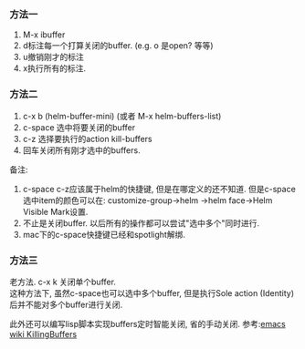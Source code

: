 ### 方法一
1. M-x ibuffer
2. d标注每一个打算关闭的buffer. (e.g. o 是open? 等等)
3. u撤销刚才的标注
4. x执行所有的标注.

### 方法二
1. c-x b (helm-buffer-mini) (或者 M-x helm-buffers-list)
2. c-space 选中将要关闭的buffer
3. c-z 选择要执行的action kill-buffers
4. 回车关闭所有刚才选中的buffers.

备注:

1. c-space c-z应该属于helm的快捷键, 但是在哪定义的还不知道. 但是c-space选中item的颜色可以在:
customize-group->helm ->helm face->Helm Visible Mark设置.
2. 不止是关闭buffer. 以后所有的操作都可以尝试"选中多个"同时进行.
3. mac下的c-space快捷键已经和spotlight解绑.

### 方法三
老方法. c-x k 关闭单个buffer.  
这种方法下, 虽然c-space也可以选中多个buffer, 但是执行Sole action (Identity)后并不能对多个buffer进行关闭.

此外还可以编写lisp脚本实现buffers定时智能关闭, 省的手动关闭. 参考:[emacs wiki KillingBuffers](https://www.emacswiki.org/emacs/KillingBuffers)
